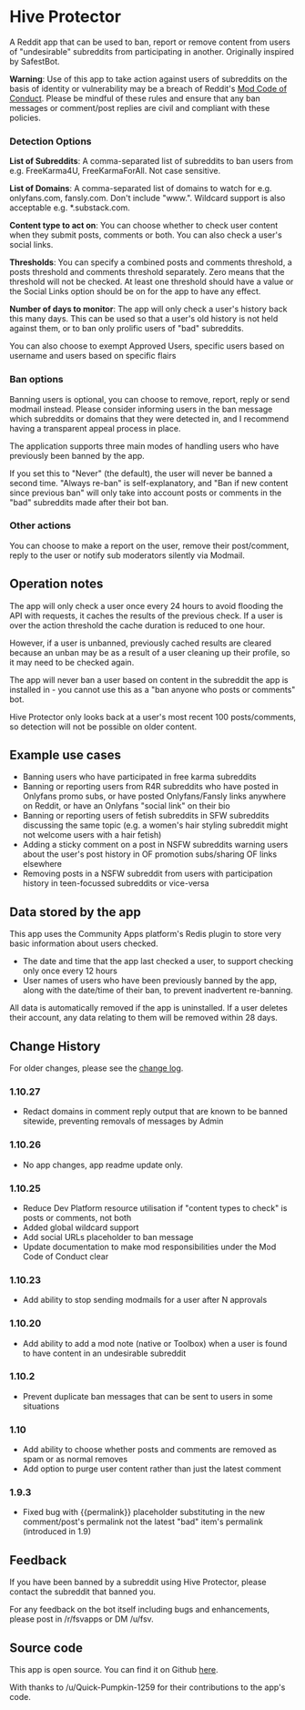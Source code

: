 # Hive Protector

A Reddit app that can be used to ban, report or remove content from users of "undesirable" subreddits from participating in another. Originally inspired by SafestBot.

**Warning**: Use of this app to take action against users of subreddits on the basis of identity or vulnerability may be a breach of Reddit's [Mod Code of Conduct](https://support.reddithelp.com/hc/en-us/articles/27031206843156-Moderator-Code-of-Conduct-Rule-1-Create-Facilitate-and-Maintain-a-Stable-Community). Please be mindful of these rules and ensure that any ban messages or comment/post replies are civil and compliant with these policies.

### Detection Options

**List of Subreddits**: A comma-separated list of subreddits to ban users from e.g. FreeKarma4U, FreeKarmaForAll. Not case sensitive.

**List of Domains**: A comma-separated list of domains to watch for e.g. onlyfans.com, fansly.com. Don't include "www.". Wildcard support is also acceptable e.g. *.substack.com.

**Content type to act on**: You can choose whether to check user content when they submit posts, comments or both. You can also check a user's social links.

**Thresholds**: You can specify a combined posts and comments threshold, a posts threshold and comments threshold separately. Zero means that the threshold will not be checked. At least one threshold should have a value or the Social Links option should be on for the app to have any effect.

**Number of days to monitor**: The app will only check a user's history back this many days. This can be used so that a user's old history is not held against them, or to ban only prolific users of "bad" subreddits.

You can also choose to exempt Approved Users, specific users based on username and users based on specific flairs

### Ban options

Banning users is optional, you can choose to remove, report, reply or send modmail instead. Please consider informing users in the ban message which subreddits or domains that they were detected in, and I recommend having a transparent appeal process in place.

The application supports three main modes of handling users who have previously been banned by the app.

If you set this to "Never" (the default), the user will never be banned a second time. "Always re-ban" is self-explanatory, and "Ban if new content since previous ban" will only take into account posts or comments in the "bad" subreddits made after their bot ban.

### Other actions

You can choose to make a report on the user, remove their post/comment, reply to the user or notify sub moderators silently via Modmail.

## Operation notes

The app will only check a user once every 24 hours to avoid flooding the API with requests, it caches the results of the previous check. If a user is over the action threshold the cache duration is reduced to one hour.

However, if a user is unbanned, previously cached results are cleared because an unban may be as a result of a user cleaning up their profile, so it may need to be checked again.

The app will never ban a user based on content in the subreddit the app is installed in - you cannot use this as a "ban anyone who posts or comments" bot.

Hive Protector only looks back at a user's most recent 100 posts/comments, so detection will not be possible on older content.

## Example use cases

* Banning users who have participated in free karma subreddits
* Banning or reporting users from R4R subreddits who have posted in Onlyfans promo subs, or have posted Onlyfans/Fansly links anywhere on Reddit, or have an Onlyfans "social link" on their bio
* Banning or reporting users of fetish subreddits in SFW subreddits discussing the same topic (e.g. a women's hair styling subreddit might not welcome users with a hair fetish)
* Adding a sticky comment on a post in NSFW subreddits warning users about the user's post history in OF promotion subs/sharing OF links elsewhere
* Removing posts in a NSFW subreddit from users with participation history in teen-focussed subreddits or vice-versa

## Data stored by the app

This app uses the Community Apps platform's Redis plugin to store very basic information about users checked.

* The date and time that the app last checked a user, to support checking only once every 12 hours
* User names of users who have been previously banned by the app, along with the date/time of their ban, to prevent inadvertent re-banning.

All data is automatically removed if the app is uninstalled. If a user deletes their account, any data relating to them will be removed within 28 days.

## Change History

For older changes, please see the [change log](https://github.com/fsvreddit/hive-protect/blob/main/changelog.md).

### 1.10.27

* Redact domains in comment reply output that are known to be banned sitewide, preventing removals of messages by Admin

### 1.10.26

* No app changes, app readme update only.

### 1.10.25

* Reduce Dev Platform resource utilisation if "content types to check" is posts or comments, not both
* Added global wildcard support
* Add social URLs placeholder to ban message
* Update documentation to make mod responsibilities under the Mod Code of Conduct clear

### 1.10.23

* Add ability to stop sending modmails for a user after N approvals

### 1.10.20

* Add ability to add a mod note (native or Toolbox) when a user is found to have content in an undesirable subreddit

### 1.10.2

* Prevent duplicate ban messages that can be sent to users in some situations

### 1.10

* Add ability to choose whether posts and comments are removed as spam or as normal removes
* Add option to purge user content rather than just the latest comment

### 1.9.3

* Fixed bug with {{permalink}} placeholder substituting in the new comment/post's permalink not the latest "bad" item's permalink (introduced in 1.9)

## Feedback

If you have been banned by a subreddit using Hive Protector, please contact the subreddit that banned you.

For any feedback on the bot itself including bugs and enhancements, please post in /r/fsvapps or DM /u/fsv.

## Source code

This app is open source. You can find it on Github [here](https://github.com/fsvreddit/hive-protect).

With thanks to /u/Quick-Pumpkin-1259 for their contributions to the app's code.

